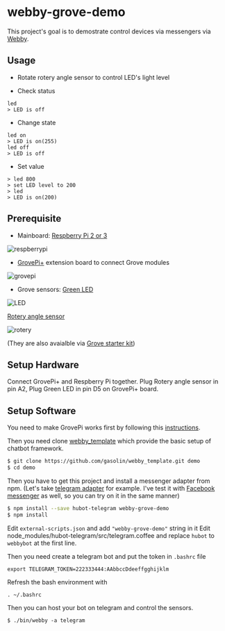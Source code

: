 # webby-grove-demo
This project's goal is to demostrate control devices via messengers via [Webby](https://github.com/gasolin/webbybot).

## Usage

* Rotate rotery angle sensor to control LED's light level

* Check status
```
led
> LED is off
```

* Change state
```
led on
> LED is on(255)
led off
> LED is off
```
* Set value
```
> led 800
> set LED level to 200
> led
> LED is on(200)
```

## Prerequisite

* Mainboard: [Respberry Pi 2 or 3](http://www.seeedstudio.com/depot/Raspberry-Pi-3-Model-B-p-2625.html)

![respberrypi](http://www.seeedstudio.com/depot/bmz_cache/a/a69d5b1d5e88c20818330a90b0513893.image.530x397.jpg)

* [GrovePi+](http://www.seeedstudio.com/depot/GrovePi-p-2241.html) extension board to connect Grove modules

![grovepi](http://www.seeedstudio.com/depot/includes/templates/bootstrap/images/grove/grovepi2.jpg)

* Grove sensors:
[Green LED](http://www.seeedstudio.com/depot/Grove-LED-p-767.html)

![LED](http://www.seeedstudio.com/depot/bmz_cache/7/7cd71e5269f93b835845def2df26b7f0.image.530x397.jpg)

[Rotery angle sensor](http://www.seeedstudio.com/depot/grove-rotary-angle-sensor-p-770.html)

![rotery](http://www.seeedstudio.com/depot/bmz_cache/1/100eefa0c7159e81dd6382b7ebee5c59.image.530x397.jpg)

(They are also avaialble via [Grove starter kit](http://www.seeedstudio.com/depot/Grove-Starter-Kit-for-Arduino-p-1855.html))

## Setup Hardware

Connect GrovePi+ and Respberry Pi together.
Plug Rotery angle sensor in pin A2, Plug Green LED in pin D5 on GrovePi+ board.

## Setup Software

You need to make GrovePi works first by following this [instructions](http://www.dexterindustries.com/GrovePi/get-started-with-the-grovepi/setting-software/).

Then you need clone [webby_template](https://github.com/gasolin/webby_template) which provide the basic setup of chatbot framework.

```bash
$ git clone https://github.com/gasolin/webby_template.git demo
$ cd demo
```
Then you have to get this project and install a messenger adapter from npm. (Let's take [telegram adapter](https://github.com/lukefx/hubot-telegram) for example. I've test it with [Facebook messenger](https://github.com/kimberli/hubot-messenger) as well, so you can try on it in the same manner)

```bash
$ npm install --save hubot-telegram webby-grove-demo
$ npm install
```

Edit `external-scripts.json` and add `"webby-grove-demo"` string in it
Edit node_modules/hubot-telegram/src/telegram.coffee and replace `hubot` to `webbybot` at the first line.

Then you need create a telegram bot and put the token in `.bashrc` file

```
export TELEGRAM_TOKEN=222333444:AAbbccDdeeffgghijklm
```

Refresh the bash environment with

```
. ~/.bashrc
```

Then you can host your bot on telegram and control the sensors.

```
$ ./bin/webby -a telegram
```
